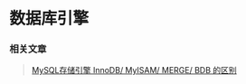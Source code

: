 # 数据库引擎

### 相关文章

>   [MySQL存储引擎 InnoDB/ MyISAM/ MERGE/ BDB 的区别](https://www.cnblogs.com/funsion/p/4017807.html)